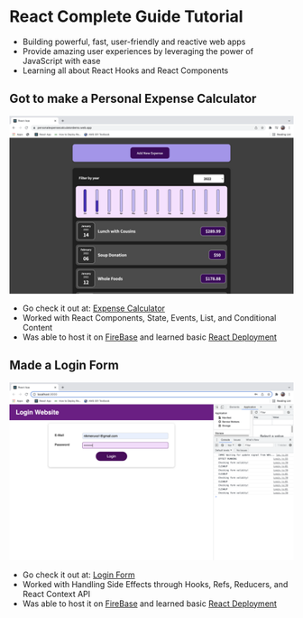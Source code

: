 # React Complete Guide Tutorial  
- Building powerful, fast, user-friendly and reactive web apps 
- Provide amazing user experiences by leveraging the power of JavaScript with ease 
- Learning all about React Hooks and React Components

## Got to make a Personal Expense Calculator
![ExpenseCalc](https://github.com/NikhilMeruva959/React-Tutorial/blob/master/Example%20Images/ReactExpenseCalc.png?raw=true)

- Go check it out at: [Expense Calculator](https://personalexpensecalculatordemo.web.app/)
- Worked with React Components, State, Events, List, and Conditional Content
- Was able to host it on [FireBase](https://www.youtube.com/watch?v=meofoNuK3vo) and learned basic [React Deployment](https://create-react-app.dev/docs/deployment/)

## Made a Login Form 
![LoginForm](https://github.com/NikhilMeruva959/React-Tutorial/blob/master/Example%20Images/LoginForm.png?raw=true)

- Go check it out at: [Login Form](https://reactformhandler.web.app)
- Worked with Handling Side Effects through Hooks, Refs, Reducers, and React Context API
- Was able to host it on [FireBase](https://www.youtube.com/watch?v=meofoNuK3vo) and learned basic [React Deployment](https://create-react-app.dev/docs/deployment/)